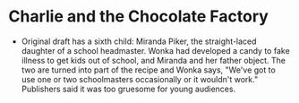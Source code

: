 Charlie and the Chocolate Factory
=================================

* Original draft has a sixth child: Miranda Piker, the straight-laced daughter of a school headmaster. Wonka had developed a candy to fake illness to get kids out of school, and Miranda and her father object. The two are turned into part of the recipe and Wonka says, "We've got to use one or two schoolmasters occasionally or it wouldn't work." Publishers said it was too gruesome for young audiences.

